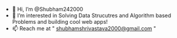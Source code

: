 - 👋 Hi, I’m @Shubham242000
- 👀 I’m interested in Solving Data Strucutres and Algorithm based Problems and building cool web apps!
- 📫 Reach me at " shubhamshrivastava2000@gmail.com "

<!---
Shubham242000/Shubham242000 is a ✨ special ✨ repository because its `README.md` (this file) appears on your GitHub profile.
You can click the Preview link to take a look at your changes.
--->
